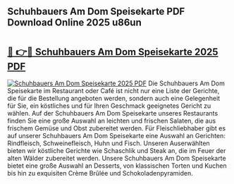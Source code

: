 ## Schuhbauers Am Dom Speisekarte PDF Download Online 2025 u86un

# <h2><a href="http://gc882b9.nevu.top/?p=Schuhbauers+Am+Dom+Speisekarte">🔗 👉🔴 Schuhbauers Am Dom Speisekarte 2025 PDF</a></h2>

[![Schuhbauers Am Dom Speisekarte 2025 PDF](https://i.imgur.com/dBaPXMq.png)](http://gc882b9.nevu.top/?p=Schuhbauers+Am+Dom+Speisekarte)
Die Schuhbauers Am Dom Speisekarte im Restaurant oder Café ist nicht nur eine Liste der Gerichte, die für die Bestellung angeboten werden, sondern auch eine Gelegenheit für Sie, ein köstliches und für Ihren Geschmack geeignetes Gericht zu wählen. Auf der Schuhbauers Am Dom Speisekarte unseres Restaurants finden Sie eine große Auswahl an leichten und frischen Salaten, die aus frischem Gemüse und Obst zubereitet werden. Für Fleischliebhaber gibt es auf unserer Schuhbauers Am Dom Speisekarte eine Auswahl an Gerichten: Rindfleisch, Schweinefleisch, Huhn und Fisch. Unseren Auserwählten bieten wir köstliche Gerichte wie Schaschlik und Steak an, die im Feuer der alten Wälder zubereitet werden. Unsere Schuhbauers Am Dom Speisekarte bietet eine große Auswahl an Desserts, von klassischen Torten und Kuchen bis hin zu exquisiten Crème Brûlée und Schokoladenpyramiden.
